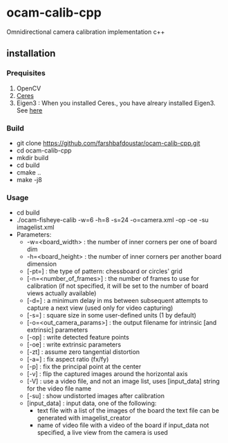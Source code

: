 # ocam-calib-cpp
Omnidirectional camera calibration implementation c++

## installation
### Prequisites
1. OpenCV
2. [Ceres](http://ceres-solver.org/installation.html)
3. Eigen3 : When you installed Ceres., you have alreary installed Eigen3. See [here](http://ceres-solver.org/installation.html)

### Build
- git clone https://github.com/farshbafdoustar/ocam-calib-cpp.git
- cd ocam-calib-cpp
- mkdir build
- cd build
- cmake ..
- make -j8

### Usage
- cd build
- ./ocam-fisheye-calib -w=6 -h=8 -s=24 -o=camera.xml -op -oe -su imagelist.xml
- Parameters:
   - -w=<board_width>         : the number of inner corners per one of board dim
   - -h=<board_height>        : the number of inner corners per another board dimension
   - [-pt=<pattern>]          : the type of pattern: chessboard or circles' grid
   - [-n=<number_of_frames>]  : the number of frames to use for calibration (if not specified, it will be set to the number of board views actually available)
   - [-d=<delay>]             : a minimum delay in ms between subsequent attempts to capture a next view (used only for video capturing)
   - [-s=<squareSize>]        : square size in some user-defined units (1 by default)
   - [-o=<out_camera_params>] : the output filename for intrinsic [and extrinsic] parameters
   - [-op]                    : write detected feature points
   - [-oe]                    : write extrinsic parameters
   - [-zt]                    : assume zero tangential distortion
   - [-a=<aspectRatio>]       : fix aspect ratio (fx/fy)
   - [-p]                     : fix the principal point at the center
   - [-v]                     : flip the captured images around the horizontal axis
   - [-V]                     : use a video file, and not an image list, uses [input_data] string for the video file name
   - [-su]                    : show undistorted images after calibration
   - [input_data]             : input data, one of the following: 
      - text file with a list of the images of the board the text file can be generated with imagelist_creator
      - name of video file with a video of the board if input_data not specified, a live view from the camera is used
   

